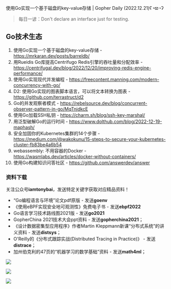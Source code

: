 使用Go实现一个基于磁盘的key-value存储 | Gopher Daily (2022.12.21)ʕ◔ϖ◔ʔ

>每日一谚：Don't declare an interface just for testing.

## Go技术生态

1. 使用Go实现一个基于磁盘的key-value存储 - https://mrkaran.dev/posts/barreldb/
2. 用Rueidis Go库提高Centrifugo Redis引擎的吞吐量和分配效率 - https://centrifugal.dev/blog/2022/12/20/improving-redis-engine-performance/
3. 使用Go实现现代并发编程 - https://freecontent.manning.com/modern-concurrency-with-go/
4. D2: 使用Go实现的图表脚本语言，可以将文本转换为图表 - https://github.com/terrastruct/d2
5. Go的并发观察者模式 - https://rebelsource.dev/blog/concurrent-observer-pattern-in-go/MqTnjdkcE
6. 使用Go加载SSH私钥 - https://charm.sh/blog/ssh-key-marshal/
7. 用泛型破解Go的运行时间 - https://www.dolthub.com/blog/2022-12-19-maphash/
8. 安全加固你的Kubernetes集群的14个步骤 - https://medium.com/@wakokunu/15-steps-to-secure-your-kubernetes-cluster-fb83be4a6b54
9. webassembly: 不用容器的Docker - https://wasmlabs.dev/articles/docker-without-containers/
10. 使用Go构建知识问答社区 - https://github.com/answerdev/answer

### 资料下载

关注公众号**iamtonybai**，发送特定关键字获取对应精品资料！

* “Go编程语言与环境”论文pdf原版 - 发送**goenv**
* 《使用eBPF实现安全地可观测性》免费电子书 - 发送**ebpf2022**
* Go语言学习技术路线图2021版 - 发送**go2021**
* GopherChina 2021技术大会ppt资料 - 发送**gopherchina2021**；
* 《设计数据密集型应用程序》作者Martin Kleppmann新课“分布式系统”的讲义资料 - 发送**distsys**；
* O'Reilly的《分布式跟踪实战(Distributed Tracing in Practice)》 - 发送**distrace**；
* 加州伯克利的47页的“机器学习的数学基础”资料 - 发送**math4ml**；

![](https://mmbiz.qpic.cn/mmbiz_png/cH6WzfQ94mb54jsFJZ3Knmz8obUsf3PBShthmdSw5E01TcYmUReGkj0BWpxHak1HlnlzHvLmKax53YSGr7aNlA/0?wx_fmt=png)

![](https://mmbiz.qpic.cn/mmbiz_png/cH6WzfQ94mZsOgPXTXZgWiaE03ib9r9WFJXC6xJCA5Y6VSesOZqlGxYfODibvR7UPGxiaM7SZZNQZkRtggPXEfBdwQ/0?wx_fmt=png)

![](https://mmbiz.qpic.cn/mmbiz_png/cH6WzfQ94mb54jsFJZ3Knmz8obUsf3PBrSoqeMvoWCticN2cpU64fJ0FYQdXJhP7ia7WRh8628uOAsQYeE2NibRRw/0?wx_fmt=png)

